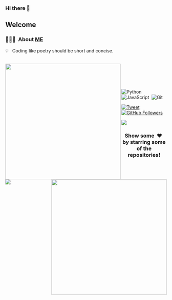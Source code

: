 ### Hi there 👋

<!--
**X025me/X025me** is a ✨ _special_ ✨ repository because its `README.md` (this file) appears on your GitHub profile.

Here are some ideas to get you started:

- 🔭 I’m currently working on ...
- 🌱 I’m currently learning ...
- 👯 I’m looking to collaborate on ...
- 🤔 I’m looking for help with ...
- 💬 Ask me about ...
- 📫 How to reach me: ...
- 😄 Pronouns: ...
- ⚡ Fun fact: ...
-->
<h2>Welcome  </h2>

### 👨🏻‍💻 &nbsp;About [ME](https://Exodus.github.io/) 

               
💡 &nbsp; Coding like poetry should be short and concise.


<br><img align="left" src="https://github-readme-stats.vercel.app/api?username=medahad&count_private=true&show_icons=true&theme=chartreuse-dark" style='width:360px'><img style='width:360px' align="right" src="https://github-readme-stats.vercel.app/api/top-langs/?username=hktalent&layout=compact&theme=chartreuse-dark&langs_count=8">
<br>


<br>
<img align=left src=https://profile-counter.glitch.me/MEDAHAD/count.svg>
<br>


![Python](https://img.shields.io/badge/-Python-05122A?style=flat&logo=python)&nbsp;
![JavaScript](https://img.shields.io/badge/-JavaScript-05122A?style=flat&logo=javascript)&nbsp;
![Git](https://img.shields.io/badge/-Git-05122A?style=flat&logo=git)&nbsp;


[![Tweet](https://img.shields.io/twitter/url/http/techninja_.svg?style=social)](https://twitter.com/intent/follow?screen_name=techninja_) [![GitHub Followers](https://img.shields.io/github/followers/medahad.svg?style=social&label=Follow)](https://github.com/hktalent/)
<p>
<a href="https://linkedin.com/in/medhane-hadush/"><img src="https://img.shields.io/badge/Medhane-Hadush-blue/?style=flat&logo=Linkedin&logoColor=white"/></a>
</p>


<!-- [![Top Langs](https://github-readme-stats.vercel.app/api/top-langs/?username=varadbhogayata&layout=compact)](https://github.com/anuraghazra/github-readme-stats) -->
<div align="center">
<h3 align="center">Show some &nbsp;❤️&nbsp; by starring some of the repositories!</h3>

<!--[website]: -->
[linkedin]: https://www.linkedin.com/in/medhane-hadush/
[Twitter]: https://twitter.com/Medhanye_
